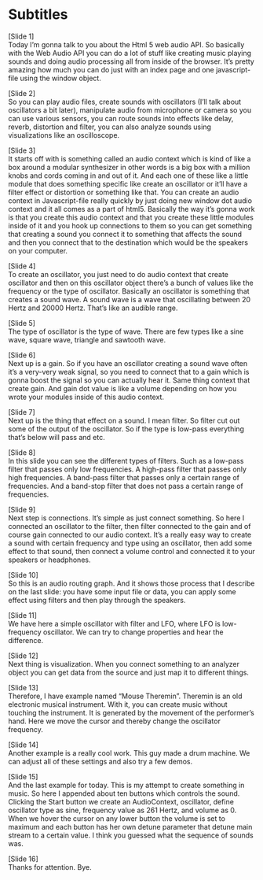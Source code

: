 # Subtitles

[Slide 1]  
Today I’m gonna talk to you about the Html 5 web audio API. So basically with the Web Audio API you can do a lot of stuff like creating music playing sounds and doing audio processing all from inside of the browser. It’s pretty amazing how much you can do just with an index page and one javascript-file using the window object.

[Slide 2]  
So you can play audio files, create sounds with oscillators (I’ll talk about oscillators a bit later), manipulate audio from microphone or camera so you can use various sensors, you can route sounds into effects like delay, reverb, distortion and filter, you can also analyze sounds using visualizations like an oscilloscope.

[Slide 3]  
It starts off with is something called an audio context which is kind of like a box around a modular synthesizer in other words is a big box with a million knobs and cords coming in and out of it. And each one of these like a little module that does something specific like create an oscillator or it’ll have a filter effect or distortion or something like that. You can create an audio context in Javascript-file really quickly by just doing new window dot audio context and it all comes as a part of html5. Basically the way it’s gonna work is that you create this audio context and that you create these little modules inside of it and you hook up connections to them so you can get something that creating a sound you connect it to something that affects the sound and then you connect that to the destination which would be the speakers on your computer.

[Slide 4]  
To create an oscillator, you just need to do audio context that create oscillator and then on this oscillator object there’s a bunch of values like the frequency or the type of oscillator. Basically an oscillator is something that creates a sound wave. A sound wave is a wave that oscillating between 20 Hertz and 20000 Hertz. That’s like an audible range.

[Slide 5]  
The type of oscillator is the type of wave. There are few types like a sine wave, square wave, triangle and sawtooth wave.

[Slide 6]  
Next up is a gain. So if you have an oscillator creating a sound wave often it’s a very-very weak signal, so you need to connect that to a gain which is gonna boost the signal so you can actually hear it. Same thing context that create gain. And gain dot value is like a volume depending on how you wrote your modules inside of this audio context.

[Slide 7]  
Next up is the thing that effect on a sound. I mean filter. So filter cut out some of the output of the oscillator. So if the type is low-pass everything that’s below will pass and etc.

[Slide 8]  
In this slide you can see the different types of filters. Such as a low-pass filter that passes only low frequencies. A high-pass filter that passes only high frequencies. A band-pass filter that passes only a certain range of frequencies. And a band-stop filter that does not pass a certain range of frequencies.

[Slide 9]  
Next step is connections. It’s simple as just connect something. So here I connected an oscillator to the filter, then filter connected to the gain and of course gain connected to our audio context. It’s a really easy way to create a sound with certain frequency and type using an oscillator, then add some effect to that sound, then connect a volume control and connected it to your speakers or headphones.

[Slide 10]  
So this is an audio routing graph. And it shows those process that I describe on the last slide: you have some input file or data, you can apply some effect using filters and then play through the speakers.

[Slide 11]  
We have here a simple oscillator with filter and LFO, where LFO is low-frequency oscillator. We can try to change properties and hear the difference.

[Slide 12]  
Next thing is visualization. When you connect something to an analyzer object you can get data from the source and just map it to different things.

[Slide 13]  
Therefore, I have example named “Mouse Theremin”. Theremin is an old electronic musical instrument. With it, you can create music without touching the instrument. It is generated by the movement of the performer’s hand. Here we move the cursor and thereby change the oscillator frequency.

[Slide 14]  
Another example is a really cool work. This guy made a drum machine. We can adjust all of these settings and also try a few demos.

[Slide 15]  
And the last example for today. This is my attempt to create something in music. So here I appended about ten buttons which controls the sound. Clicking the Start button we create an AudioContext, oscillator, define oscillator type as sine, frequency value as 261 Hertz, and volume as 0. When we hover the cursor on any lower button the volume is set to maximum and each button has her own detune parameter that detune main stream to a certain value. I think you guessed what the sequence of sounds was.

[Slide 16]  
Thanks for attention. Bye.
